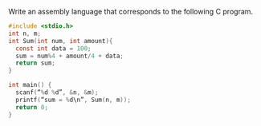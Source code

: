 Write an assembly language that corresponds to the following C program.

```c
#include <stdio.h> 
int n, m;
int Sum(int num, int amount){ 
  const int data = 100; 
  sum = num%4 + amount/4 + data; 
  return sum; 
} 

int main() { 
  scanf(“%d %d”, &n, &m); 
  printf(“sum = %d\n”, Sum(n, m)); 
  return 0; 
}
```
